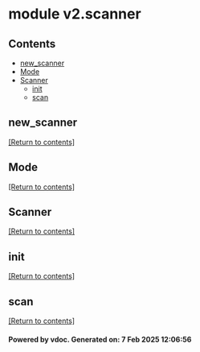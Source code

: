 # module v2.scanner


## Contents
- [new_scanner](#new_scanner)
- [Mode](#Mode)
- [Scanner](#Scanner)
  - [init](#init)
  - [scan](#scan)

## new_scanner
[[Return to contents]](#Contents)

## Mode
[[Return to contents]](#Contents)

## Scanner
[[Return to contents]](#Contents)

## init
[[Return to contents]](#Contents)

## scan
[[Return to contents]](#Contents)

#### Powered by vdoc. Generated on: 7 Feb 2025 12:06:56
